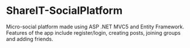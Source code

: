 # ShareIT-SocialPlatform 
Micro-social platform made using ASP .NET MVC5 and Entity Framework. <br>
Features of the app include register/login, creating posts, joining groups and adding friends.
